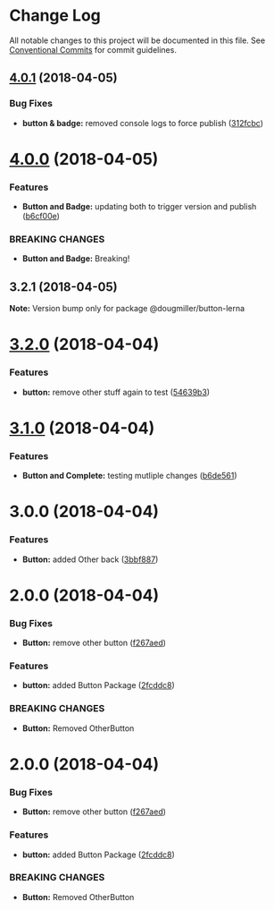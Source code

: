 # Change Log

All notable changes to this project will be documented in this file.
See [Conventional Commits](https://conventionalcommits.org) for commit guidelines.

<a name="4.0.1"></a>
## [4.0.1](https://github.com/dmiller9911/lerna-poc/compare/@dougmiller/button-lerna@4.0.0...@dougmiller/button-lerna@4.0.1) (2018-04-05)


### Bug Fixes

* **button & badge:** removed console logs to force publish ([312fcbc](https://github.com/dmiller9911/lerna-poc/commit/312fcbc))




<a name="4.0.0"></a>
# [4.0.0](https://github.com/dmiller9911/lerna-poc/compare/@dougmiller/button-lerna@3.2.1...@dougmiller/button-lerna@4.0.0) (2018-04-05)


### Features

* **Button and Badge:** updating both to trigger version and publish ([b6cf00e](https://github.com/dmiller9911/lerna-poc/commit/b6cf00e))


### BREAKING CHANGES

* **Button and Badge:** Breaking!




<a name="3.2.1"></a>
## 3.2.1 (2018-04-05)




**Note:** Version bump only for package @dougmiller/button-lerna

<a name="3.2.0"></a>
# [3.2.0](https://github.com/dmiller9911/lerna-poc/compare/@dougmiller/button-lerna@3.1.0...@dougmiller/button-lerna@3.2.0) (2018-04-04)


### Features

* **button:** remove other stuff again to test ([54639b3](https://github.com/dmiller9911/lerna-poc/commit/54639b3))




<a name="3.1.0"></a>
# [3.1.0](https://github.com/dmiller9911/lerna-poc/compare/@dougmiller/button-lerna@3.0.0...@dougmiller/button-lerna@3.1.0) (2018-04-04)


### Features

* **Button and Complete:** testing mutliple changes ([b6de561](https://github.com/dmiller9911/lerna-poc/commit/b6de561))




<a name="3.0.0"></a>
# 3.0.0 (2018-04-04)


### Features

* **Button:** added Other back ([3bbf887](https://github.com/dmiller9911/lerna-poc/commit/3bbf887))



<a name="2.0.0"></a>
# 2.0.0 (2018-04-04)


### Bug Fixes

* **Button:** remove other button ([f267aed](https://github.com/dmiller9911/lerna-poc/commit/f267aed))


### Features

* **button:** added Button Package ([2fcddc8](https://github.com/dmiller9911/lerna-poc/commit/2fcddc8))


### BREAKING CHANGES

* **Button:** Removed OtherButton




<a name="2.0.0"></a>
# 2.0.0 (2018-04-04)


### Bug Fixes

* **Button:** remove other button ([f267aed](https://github.com/dmiller9911/lerna-poc/commit/f267aed))


### Features

* **button:** added Button Package ([2fcddc8](https://github.com/dmiller9911/lerna-poc/commit/2fcddc8))


### BREAKING CHANGES

* **Button:** Removed OtherButton
